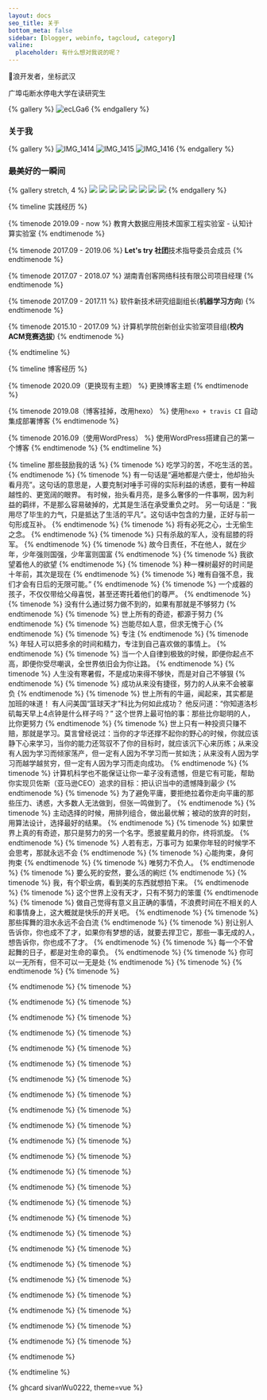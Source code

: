 ```yaml
---
layout: docs
seo_title: 关于
bottom_meta: false
sidebar: [blogger, webinfo, tagcloud, category]
valine:
  placeholder: 有什么想对我说的呢？
---
```


🐶浪开发者，坐标武汉

广埠屯断水停电大学在读研究生


{% gallery %}
![ecLGa6](https://cdn.jsdelivr.net/gh/sivanWu0222/ImageHosting@master/uPic/ecLGa6.png)
{% endgallery %}

### 关于我

{% gallery %}
![IMG_1414](https://cdn.jsdelivr.net/gh/sivanWu0222/ImageHosting@master/uPic/IMG_1414.JPG)
![IMG_1415](https://cdn.jsdelivr.net/gh/sivanWu0222/ImageHosting@master/uPic/IMG_1415.JPG)
![IMG_1416](https://cdn.jsdelivr.net/gh/sivanWu0222/ImageHosting@master/uPic/IMG_1416.JPG)
{% endgallery %}

### 最美好的一瞬间

{% gallery stretch, 4 %}
![](https://cdn.jsdelivr.net/gh/volantis-x/cdn-wallpaper/abstract/B951AE18-D431-417F-B3FE-A382403FF21B.jpeg)
![](https://cdn.jsdelivr.net/gh/volantis-x/cdn-wallpaper/landscape/AEB33F9D-7294-4CF1-B8C5-3020748A9D45.jpeg)
![](https://cdn.jsdelivr.net/gh/volantis-x/cdn-wallpaper/landscape/250662D4-5A21-4AAA-BB63-CD25CF97CFF1.jpeg)
![](https://cdn.jsdelivr.net/gh/volantis-x/cdn-wallpaper/landscape/10A0FCE5-36A1-4AD0-8CF0-019259A89E03.jpeg)
![](https://cdn.jsdelivr.net/gh/volantis-x/cdn-wallpaper/abstract/B951AE18-D431-417F-B3FE-A382403FF21B.jpeg)
![](https://cdn.jsdelivr.net/gh/volantis-x/cdn-wallpaper/landscape/AEB33F9D-7294-4CF1-B8C5-3020748A9D45.jpeg)
![](https://cdn.jsdelivr.net/gh/volantis-x/cdn-wallpaper/landscape/250662D4-5A21-4AAA-BB63-CD25CF97CFF1.jpeg)
![](https://cdn.jsdelivr.net/gh/volantis-x/cdn-wallpaper/landscape/10A0FCE5-36A1-4AD0-8CF0-019259A89E03.jpeg)
{% endgallery %}

{% timeline 实践经历  %}

{% timenode 2019.09 - now %}
教育大数据应用技术国家工程实验室 - 认知计算实验室
{% endtimenode %}

{% timenode 2017.09 - 2019.06 %}
**Let's try 社团**技术指导委员会成员
{% endtimenode %}

{% timenode 2017.07 - 2018.07 %}
湖南青创客网络科技有限公司项目经理
{% endtimenode %}

{% timenode 2017.09 - 2017.11 %}
软件新技术研究组副组长(**机器学习方向**)
{% endtimenode %}

{% timenode 2015.10 - 2017.09 %}
计算机学院创新创业实验室项目组(**校内ACM竞赛选拔**)
{% endtimenode %}

{% endtimeline %}

{% timeline 博客经历 %}

{% timenode 2020.09（更换现有主题） %}
更换博客主题
{% endtimenode %}

{% timenode 2019.08（博客挂掉，改用hexo） %}
使用`hexo + travis CI` 自动集成部署博客
{% endtimenode %}

{% timenode 2016.09（使用WordPress） %}
使用WordPress搭建自己的第一个博客
{% endtimenode %}
{% endtimeline %}




{% timeline 那些鼓励我的话 %}
{% timenode  %}
吃学习的苦，不吃生活的苦。
{% endtimenode %}
{% timenode  %}
有一句话是“遍地都是六便士，他却抬头看月亮”。这句话的意思是，人要克制对唾手可得的实际利益的诱惑，要有一种超越性的、更宽阔的眼界。
有时候，抬头看月亮，是多么奢侈的一件事啊，因为利益的羁绊，不是那么容易破掉的，尤其是生活在承受重负之时。
另一句话是：“我用尽了毕生的力气，只是抵达了生活的平凡”。这句话中包含的力量，正好与前一句形成互补。
{% endtimenode %}
{% timenode  %}
将有必死之心，士无偷生之念。
{% endtimenode %}
{% timenode  %}
只有杀敌的军人，没有屈膝的将军。
{% endtimenode %}
{% timenode  %}
故今日责任，不在他人，就在少年，少年强则国强，少年富则国富
{% endtimenode %}
{% timenode  %}
我欲望着他人的欲望
{% endtimenode %}
{% timenode  %}
种一棵树最好的时间是十年前，其次是现在
{% endtimenode %}
{% timenode  %}
唯有自强不息，我们才会有日后的无限可能。”
{% endtimenode %}
{% timenode  %}
一个成器的孩子，不仅仅带给父母喜悦，甚至还寄托着他们的尊严。
{% endtimenode %}
{% timenode  %}
没有什么通过努力做不到的，如果有那就是不够努力
{% endtimenode %}
{% timenode  %}
世上所有的奇迹，都源于努力
{% endtimenode %}
{% timenode  %}
岂能尽如人意，但求无愧于心
{% endtimenode %}
{% timenode  %}
专注
{% endtimenode %}
{% timenode  %}
年轻人可以把多余的时间和精力，专注到自己喜欢做的事情上。
{% endtimenode %}
{% timenode  %}
当一个人自律到极致的时候，即便你起点不高，即便你受尽嘲讽，全世界依旧会为你让路。
{% endtimenode %}
{% timenode  %}
人生没有寒暑假，不是成功来得不够快，而是对自己不够狠
{% endtimenode %}
{% timenode  %}
成功从来没有捷径，努力的人从来不会被辜负
{% endtimenode %}
{% timenode  %}
世上所有的牛逼，闻起来，其实都是加班的味道！
有人问美国“篮球天才”科比为何如此成功？
他反问道：“你知道洛杉矶每天早上4点钟是什么样子吗？”
这个世界上最可怕的事：那些比你聪明的人，比你更努力
{% endtimenode %}
{% timenode  %}
世上只有一种投资只赚不赔，那就是学习。莫言曾经说过：当你的才华还撑不起你的野心的时候，你就应该静下心来学习，当你的能力还驾驭不了你的目标时，就应该沉下心来历练；从来没有人因为学习而倾家荡产，但一定有人因为不学习而一贫如洗；从来没有人因为学习而越学越贫穷，但一定有人因为学习而走向成功。
{% endtimenode %}
{% timenode  %}
计算机科学也不能保证让你一辈子没有遗憾，但是它有可能，帮助你实现贝佐斯（亚马逊CEO）追求的目标：把认识当中的遗憾降到最少
{% endtimenode %}
{% timenode  %}
为了避免平庸，要拒绝拉着你走向平庸的那些压力、诱惑，大多数人无法做到，但张一鸣做到了。
{% endtimenode %}
{% timenode  %}
主动选择的时候，用排列组合，做出最优解；被动的放弃的时刻，用算法设计，选择最好的结果。
{% endtimenode %}
{% timenode  %}
如果世界上真的有奇迹，那只是努力的另一个名字。愿披星戴月的你，终将凯旋。
{% endtimenode %}
{% timenode  %}
人若有志，万事可为
如果你年轻的时候学不会思考，那就永远不会
{% endtimenode %}
{% timenode  %}
心能拘束，身何拘束
{% endtimenode %}
{% timenode  %}
唯努力不负人。
{% endtimenode %}
{% timenode  %}
要么死的安然，要么活的絢烂
{% endtimenode %}
{% timenode  %}
我，有个职业病，看到美的东西就想拍下来。
{% endtimenode %}
{% timenode  %}
这个世界上没有天才，只有不努力的笨蛋
{% endtimenode %}
{% timenode  %}
做自己觉得有意义且正确的事情，不浪费时间在不相关的人和事情身上，这大概就是快乐的开关吧。
{% endtimenode %}
{% timenode  %}
那些挥舞的泪水永远不会白流
{% endtimenode %}
{% timenode  %}
别让别人告诉你，你也成不了才，如果你有梦想的话，就要去捍卫它，那些一事无成的人，想告诉你，你也成不了才。
{% endtimenode %}
{% timenode  %}
每一个不曾起舞的日子，都是对生命的辜负。
{% endtimenode %}
{% timenode  %}
你可以一无所有，但不可以一无是处
{% endtimenode %}
{% timenode  %}
{% endtimenode %}
{% timenode  %}

{% endtimenode %}
{% timenode  %}

{% endtimenode %}
{% timenode  %}

{% endtimenode %}
{% timenode  %}

{% endtimenode %}
{% timenode  %}

{% endtimenode %}
{% timenode  %}

{% endtimenode %}
{% timenode  %}

{% endtimenode %}
{% timenode  %}

{% endtimenode %}
{% timenode  %}

{% endtimenode %}
{% timenode  %}

{% endtimenode %}
{% timenode  %}

{% endtimenode %}
{% timenode  %}

{% endtimenode %}
{% timenode  %}

{% endtimenode %}
{% timenode  %}

{% endtimenode %}
{% timenode  %}

{% endtimenode %}
{% timenode  %}

{% endtimenode %}
{% timenode  %}

{% endtimenode %}
{% timenode  %}

{% endtimenode %}
{% timenode  %}

{% endtimenode %}
{% timenode  %}

{% endtimenode %}
{% timenode  %}

{% endtimenode %}
{% timenode  %}

{% endtimenode %}
{% timenode  %}

{% endtimenode %}
{% timenode  %}

{% endtimenode %}
{% timenode  %}

{% endtimenode %}


{% endtimeline %}



{% ghcard sivanWu0222, theme=vue %}
